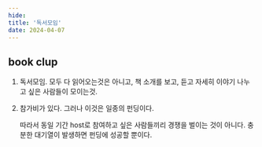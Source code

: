 ```yaml
---
hide:
title: '독서모임'
date: 2024-04-07
---
```


## book clup

1. 독서모임. 모두 다 읽어오는것은 아니고, 책 소개를 보고, 듣고 자세히 이야기 나누고 싶은 사람들이 모이는것.

2. 참가비가 있다. 그러나 이것은 일종의 펀딩이다.

   따라서 동일 기간 host로 참여하고 싶은 사람들끼리 경쟁을 벌이는 것이 아니다. 충분한 대기열이 발생하면 펀딩에 성공할 뿐이다.
